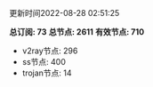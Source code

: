 更新时间2022-08-28 02:51:25

**总订阅: 73**
**总节点: 2611**
**有效节点: 710**
- v2ray节点: 296
- ss节点: 400
- trojan节点: 14
